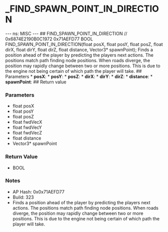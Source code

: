 # _FIND_SPAWN_POINT_IN_DIRECTION

--- ns: MISC --- ## FIND_SPAWN_POINT_IN_DIRECTION  // 0x6874E2190B0C1972 0x71AEFD77 BOOL FIND_SPAWN_POINT_IN_DIRECTION(float posX, float posY, float posZ, float dirX, float dirY, float dirZ, float distance, Vector3* spawnPoint);  Finds a position ahead of the player by predicting the players next actions. The positions match path finding node positions. When roads diverge, the position may rapidly change between two or more positions. This is due to the engine not being certain of which path the player will take.  ## Parameters * **posX**: * **posY**: * **posZ**: * **dirX**: * **dirY**: * **dirZ**: * **distance**: * **spawnPoint**:  ## Return value

### Parameters
* float posX
* float posY
* float posZ
* float fwdVecX
* float fwdVecY
* float fwdVecZ
* float distance
* Vector3* spawnPoint

### Return Value
* BOOL

### Notes
* AP Hash: 0x0x71AEFD77
* Build: 323
* Finds a position ahead of the player by predicting the players next actions.
The positions match path finding node positions.
When roads diverge, the position may rapidly change between two or more positions. This is due to the engine not being certain of which path the player will take.

